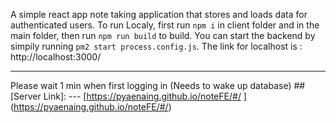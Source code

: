 A simple react app note taking application that stores and loads data for authenticated users.
To run Localy, first run `npm i` in client folder and in the main folder, then run `npm run build` to build. You can start the backend by simpily running `pm2 start process.config.js`.
The link for localhost is : http://localhost:3000/

------------ 
Please wait 1 min when first logging in (Needs to wake up database)
##[Server Link]: ---
[https://pyaenaing.github.io/noteFE/#/
]
(https://pyaenaing.github.io/noteFE/#/)



